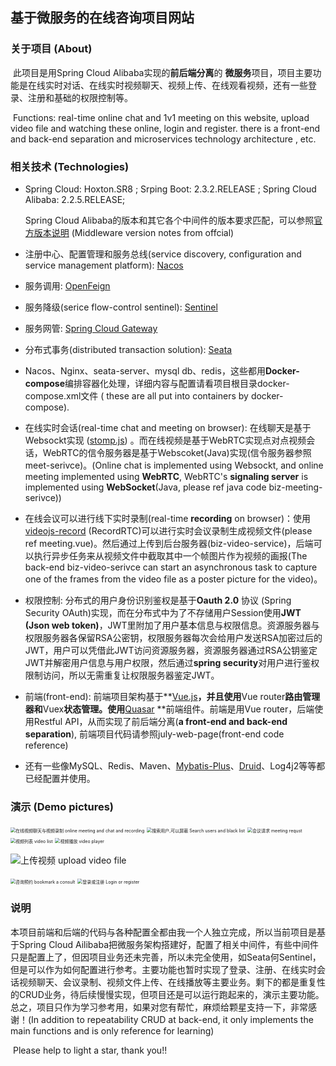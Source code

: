 ## 基于微服务的在线咨询项目网站

### 关于项目 (About)

​    此项目是用Spring Cloud Alibaba实现的**前后端分离**的 **微服务**项目，项目主要功能是在线实时对话、在线实时视频聊天、视频上传、在线观看视频，还有一些登录、注册和基础的权限控制等。

​	Functions: real-time online chat and 1v1 meeting on this website, upload video file and watching these online, login and register. there is a front-end and back-end separation and microservices technology architecture  , etc.

### 相关技术 (Technologies)

* Spring Cloud: Hoxton.SR8 ;   Srping Boot: 2.3.2.RELEASE ; Spring Cloud Alibaba: 2.2.5.RELEASE; 

  Spring Cloud Alibaba的版本和其它各个中间件的版本要求匹配，可以参照[官方版本说明](https://github.com/alibaba/spring-cloud-alibaba/wiki/%E7%89%88%E6%9C%AC%E8%AF%B4%E6%98%8E) (Middleware version notes from offcial)

* 注册中心、配置管理和服务总线(service discovery, configuration and service management platform): [Nacos](https://nacos.io/en-us/)

* 服务调用: [OpenFeign](https://github.com/OpenFeign/feign)

* 服务降级(serice flow-control sentinel): [Sentinel](https://sentinelguard.io/en-us/index.html)

* 服务网管: [Spring Cloud Gateway](https://spring.io/projects/spring-cloud-gateway)

* 分布式事务(distributed transaction solution): [Seata](http://seata.io/en-us/)

* Nacos、Nginx、seata-server、mysql db、redis，这些都用**Docker-compose**编排容器化处理，详细内容与配置请看项目根目录docker-compose.xml文件 ( these are all put into containers by docker-compose).
* 在线实时会话(real-time chat and meeting on browser): 在线聊天是基于Websockt实现 ([stomp.js](https://github.com/stomp-js/stompjs)) 。而在线视频是基于WebRTC实现点对点视频会话，WebRTC的信令服务器是基于Webscoket(Java)实现(信令服务器参照meet-serivce)。(Online chat is implemented using Websockt, and online meeting implemented using **WebRTC**,  WebRTC's **signaling server** is implemented using **WebSocket**(Java, please ref java code biz-meeting-serivce))
* 在线会议可以进行线下实时录制(real-time **recording** on browser)：使用[videojs-record](https://collab-project.github.io/videojs-record/) (RecordRTC)可以进行实时会议录制生成视频文件(please ref meeting.vue)。然后通过上传到后台服务器(biz-video-service)，后端可以执行异步任务来从视频文件中截取其中一个帧图片作为视频的画报(The back-end biz-video-serivce  can start an asynchronous task to capture one of the frames from the video file as a poster picture for the video)。
* 权限控制: 分布式的用户身份识别鉴权是基于**Oauth 2.0** 协议 (Spring Security OAuth)实现，而在分布式中为了不存储用户Session使用**JWT (Json web token)**，JWT里附加了用户基本信息与权限信息。资源服务器与权限服务器各保留RSA公密钥，权限服务器每次会给用户发送RSA加密过后的JWT，用户可以凭借此JWT访问资源服务器，资源服务器通过RSA公钥鉴定JWT并解密用户信息与用户权限，然后通过**spring security**对用户进行鉴权限制访问，所以无需重复让权限服务器鉴定JWT。
* 前端(front-end): 前端项目架构基于**[Vue.js](https://vuejs.org/)**，并且使用**Vue router**路由管理器和**Vuex**状态管理。使用**[Quasar](http://www.quasarchs.com/) **前端组件。前端是用Vue router，后端使用Restful API，从而实现了前后端分离(**a front-end and back-end separation**), 前端项目代码请参照july-web-page(front-end code reference)
* 还有一些像MySQL、Redis、Maven、[Mybatis-Plus](https://baomidou.com/en/)、[Druid](https://druid.apache.org/)、Log4j2等等都已经配置并使用。

### 演示 (Demo pictures)

<img src="mdImage/7.png" alt="在线视频聊天与视频录制 online meeting and chat and recording" style="zoom:50%;" />

<img src="mdImage/17.png" alt="搜索用户,可以屏蔽 Search users and black list" style="zoom:50%;" />

<img src="mdImage/1.png" alt="会议请求 meeting requst" style="zoom:50%;" />

<img src="mdImage/8.png" alt="视频列表 video list" style="zoom:50%;" />

<img src="mdImage/9.png" alt="视频播放 video player" style="zoom:50%;" />

![上传视频 upload video file](mdImage/11.png)

<img src="mdImage/23.png" alt="咨询预约 bookmark a consult" style="zoom:50%;" />

<img src="mdImage/20.png" alt="登录或注册 Login or register" style="zoom:50%;" />



### 说明

​	本项目前端和后端的代码与各种配置全都由我一个人独立完成，所以当前项目是基于Spring Cloud Ailibaba把微服务架构搭建好，配置了相关中间件，有些中间件只是配置上了，但因项目业务还未完善，所以未完全使用，如Seata何Sentinel，但是可以作为如何配置进行参考。主要功能也暂时实现了登录、注册、在线实时会话视频聊天、会议录制、视频文件上传、在线播放等主要业务。剩下的都是重复性的CRUD业务，待后续慢慢实现，但项目还是可以运行跑起来的，演示主要功能。总之，项目只作为学习参考用，如果对您有帮忙，麻烦给颗星支持一下，非常感谢！(In addition to repeatability CRUD at back-end, it only implements the main functions and is only reference for learning)   

​     Please help to light a star, thank you!!

